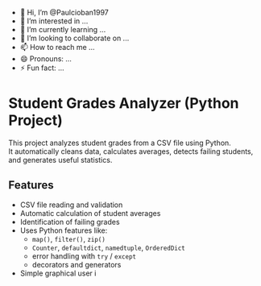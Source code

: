 - 👋 Hi, I’m @Paulcioban1997
- 👀 I’m interested in ...
- 🌱 I’m currently learning ...
- 💞️ I’m looking to collaborate on ...
- 📫 How to reach me ...
- 😄 Pronouns: ...
- ⚡ Fun fact: ...

<!---
Paulcioban1997/Paulcioban1997 is a ✨ special ✨ repository because its `README.md` (this file) appears on your GitHub profile.
You can click the Preview link to take a look at your changes.
--->
# Student Grades Analyzer (Python Project)

This project analyzes student grades from a CSV file using Python.  
It automatically cleans data, calculates averages, detects failing students,  
and generates useful statistics.

## Features

- CSV file reading and validation
- Automatic calculation of student averages
- Identification of failing grades
- Uses Python features like:
  - `map()`, `filter()`, `zip()`
  - `Counter`, `defaultdict`, `namedtuple`, `OrderedDict`
  - error handling with `try` / `except`
  - decorators and generators
- Simple graphical user i

